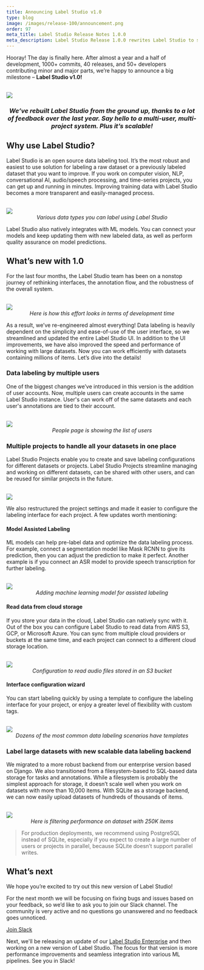 ```yaml
---
title: Announcing Label Studio v1.0
type: blog
image: /images/release-100/announcement.png
order: 97
meta_title: Label Studio Release Notes 1.0.0
meta_description: Label Studio Release 1.0.0 rewrites Label Studio to support multiple users, projects, and scalable data labeling and annotation for machine learning and data science projects. 
---
```


Hooray! The day is finally here. After almost a year and a half of development, 1000+ commits, 40 releases, and 50+ developers contributing minor and major parts, we’re happy to announce a big milestone – **Label Studio v1.0!**

<br/>
<img src="/images/release-100/title.gif"  class="gif-border" />

<center><h3 style="font-style: italic">We’ve rebuilt Label Studio from the ground up, thanks to a lot of feedback over the last year. Say hello to a multi-user, multi-project system. Plus it’s scalable!</h3></center>

## Why use Label Studio?

Label Studio is an open source data labeling tool. It’s the most robust and easiest to use solution for labeling a raw dataset or a previously labeled dataset that you want to improve. If you work on computer vision, NLP, conversational AI, audio/speech processing, and time-series projects, you can get up and running in minutes. Improving training data with Label Studio becomes a more transparent and easily-managed process.

<br/>
<img src="/images/release-100/icons.png"  class="gif-border" />
<center style="font-style: italic">Various data types you can label using Label Studio</center>

Label Studio also natively integrates with ML models. You can connect your models and keep updating them with new labeled data, as well as perform quality assurance on model predictions.

## What’s new with 1.0

For the last four months, the Label Studio team has been on a nonstop journey of rethinking interfaces, the annotation flow, and the robustness of the overall system. 

<br/>
<img src="/images/release-100/open-source-github-pull-request.png" />
<center style="font-style: italic">Here is how this effort looks in terms of development time</center>

As a result, we’ve re-engineered almost everything! Data labeling is heavily dependent on the simplicity and ease-of-use of the user interface, so we streamlined and updated the entire Label Studio UI. In addition to the UI improvements, we have also improved the speed and performance of working with large datasets. Now you can work efficiently with datasets containing millions of items. Let’s dive into the details!

### Data labeling by multiple users 

One of the biggest changes we’ve introduced in this version is the addition of user accounts. Now, multiple users can create accounts in the same Label Studio instance. User's can work off of the same datasets and each user's annotations are tied to their account.

<br/>
<img src="/images/release-100/users.png" />
<center style="font-style: italic">People page is showing the list of users</center>

### Multiple projects to handle all your datasets in one place

Label Studio Projects enable you to create and save labeling configurations for different datasets or projects. Label Studio Projects streamline managing and working on different datasets, can be shared with other users, and can be reused for similar projects in the future.

<br/>
<img src="/images/release-100/projects-list.png" />

We also restructured the project settings and made it easier to configure the labeling interface for each project. A few updates worth mentioning:

#### Model Assisted Labeling

ML models can help pre-label data and optimize the data labeling process. For example,  connect a segmentation model like Mask RCNN to give its prediction, then you can adjust the prediction to make it perfect. Another example is if you connect an ASR model to provide speech transcription for further labeling.

<br/>
<img src="/images/release-100/ml-assistance.png" />
<center style="font-style: italic">Adding machine learning model for assisted labeling</center>

#### Read data from cloud storage

If you store your data in the cloud, Label Studio can natively sync with it. Out of the box you can configure Label Studio to read data from AWS S3, GCP, or Microsoft Azure. You can sync from multiple cloud providers or buckets at the same time, and each project can connect to a different cloud storage location. 

<br/>
<img src="/images/release-100/cloud-storage-modal.png" />
<center style="font-style: italic">Configuration to read audio files stored in an S3 bucket</center>

#### Interface configuration wizard

You can start labeling quickly by using a template to configure the labeling interface for your project, or enjoy a greater level of flexibility with custom tags.

<br/>
<img src="/images/release-100/wizard.png" />
<center style="font-style: italic">Dozens of the most common data labeling scenarios have templates <GIF showing selecting different templates></center>

### Label large datasets with new scalable data labeling backend

We migrated to a more robust backend from our enterprise version based on Django. We also transitioned from a filesystem-based to SQL-based data storage for tasks and annotations. While a filesystem is probably the simplest approach for storage, it doesn’t scale well when you work on datasets with more than 10,000 items. With SQLite as a storage backend, we can now easily upload datasets of hundreds of thousands of items.

<br/>
<img src="/images/release-100/data-manager-filtering.gif"  class="gif-border" />
<center style="font-style: italic">Here is filtering performance on dataset with 250K items</center>

> For production deployments, we recommend using PostgreSQL instead of SQLite, especially if you expect to create a large number of users or projects in parallel, because SQLite doesn’t support parallel writes.

## What’s next

We hope you’re excited to try out this new version of Label Studio!

For the next month we will be focusing on fixing bugs and issues based on your feedback, so we’d like to ask you to join our Slack channel. The community is very active and no questions go unanswered and no feedback goes unnoticed.

<a href="https://sygmai.slack.com/?source=blog-release" title="Data labeling community">Join Slack</a>

Next, we'll be releasing an update of our <a href="https://heartex.com/">Label Studio Enterprise</a> and then working on a new version of Label Studio. The focus for that version is more performance improvements and seamless integration into various ML pipelines. See you in Slack!
